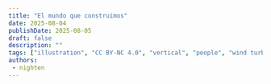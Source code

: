 ```yaml
---
title: "El mundo que construimos"
date: 2025-08-04
publishDate: 2025-08-05
draft: false
description: ""
tags: ["illustration", "CC BY-NC 4.0", "vertical", "people", "wind turbine"]
authors:
 - nighten
---
```

